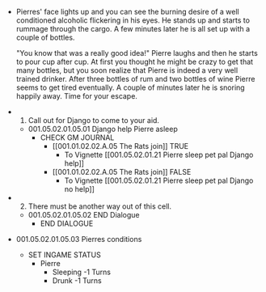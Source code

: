 - Pierres' face lights up and you can see the burning desire of a well conditioned alcoholic flickering in his eyes. He stands up and starts to rummage through the cargo. A few minutes later he is all set up with a couple of bottles.
  
  "You know that was a really good idea!" Pierre laughs and then he starts to pour cup after cup. At first you thought he might be crazy to get that many bottles, but you soon realize that Pierre is indeed a very well trained drinker. After three bottles of rum and two bottles of wine Pierre seems to get tired eventually. A couple of minutes later he is snoring happily away. Time for your escape.
- 1. Call out for Django to come to your aid.
	- 001.05.02.01.05.01 Django help Pierre asleep
		- CHECK GM JOURNAL
			- [[001.01.02.02.A.05 The Rats join]] TRUE
				- To Vignette [[001.05.02.01.21 Pierre sleep pet pal Django help]]
			- [[001.01.02.02.A.05 The Rats join]] FALSE
				- To Vignette [[001.05.02.01.21 Pierre sleep pet pal Django no help]]
- 2. There must be another way out of this cell.
	- 001.05.02.01.05.02 END Dialogue
		- END DIALOGUE
- 001.05.02.01.05.03 Pierres conditions
	- SET INGAME STATUS
		- Pierre
			- Sleeping -1 Turns
			- Drunk -1 Turns